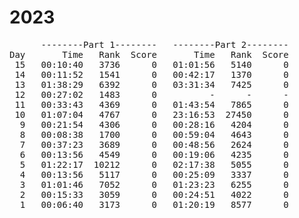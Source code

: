 # 2023

<pre>
      --------Part 1--------   --------Part 2--------
Day       Time   Rank  Score       Time   Rank  Score
 15   00:10:40   3736      0   01:01:56   5140      0
 14   00:11:52   1541      0   00:42:17   1370      0
 13   01:38:29   6392      0   03:31:34   7425      0
 12   00:27:02   1483      0          -      -      -
 11   00:33:43   4369      0   01:43:54   7865      0
 10   01:07:04   4767      0   23:16:53  27450      0
  9   00:21:54   4306      0   00:28:16   4204      0
  8   00:08:38   1700      0   00:59:04   4643      0
  7   00:37:23   3689      0   00:48:56   2624      0
  6   00:13:56   4549      0   00:19:06   4235      0
  5   01:22:17  10212      0   02:17:38   5055      0
  4   00:13:56   5117      0   00:25:09   3337      0
  3   01:01:46   7052      0   01:23:23   6255      0
  2   00:15:33   3059      0   00:24:51   4022      0
  1   00:06:40   3173      0   01:20:19   8577      0
</pre>
